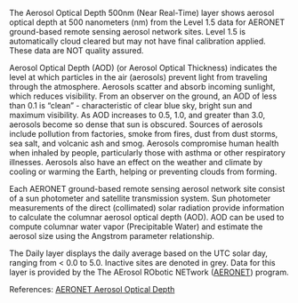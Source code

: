 The Aerosol Optical Depth 500nm (Near Real-Time) layer shows aerosol optical depth at 500 nanometers (nm) from the Level 1.5 data for AERONET ground-based remote sensing aerosol network sites. Level 1.5 is automatically cloud cleared but may not have final calibration applied. These data are NOT quality assured.

Aerosol Optical Depth (AOD) (or Aerosol Optical Thickness) indicates the level at which particles in the air (aerosols) prevent light from traveling through the atmosphere. Aerosols scatter and absorb incoming sunlight, which reduces visibility. From an observer on the ground, an AOD of less than 0.1 is “clean” - characteristic of clear blue sky, bright sun and maximum visibility. As AOD increases to 0.5, 1.0, and greater than 3.0, aerosols become so dense that sun is obscured. Sources of aerosols include pollution from factories, smoke from fires, dust from dust storms, sea salt, and volcanic ash and smog. Aerosols compromise human health when inhaled by people, particularly those with asthma or other respiratory illnesses. Aerosols also have an effect on the weather and climate by cooling or warming the Earth, helping or preventing clouds from forming.

Each AERONET ground-based remote sensing aerosol network site consist of a sun photometer and satellite transmission system. Sun photometer measurements of the direct (collimated) solar radiation provide information to calculate the columnar aerosol optical depth (AOD). AOD can be used to compute columnar water vapor (Precipitable Water) and estimate the aerosol size using the Angstrom parameter relationship.

The Daily layer displays the daily average based on the UTC solar day, ranging from < 0.0 to 5.0. Inactive sites are denoted in grey. Data for this layer is provided by the The AErosol RObotic NETwork ([AERONET](https://aeronet.gsfc.nasa.gov/)) program.

References: [AERONET Aerosol Optical Depth](https://aeronet.gsfc.nasa.gov/new_web/aerosols.html)
